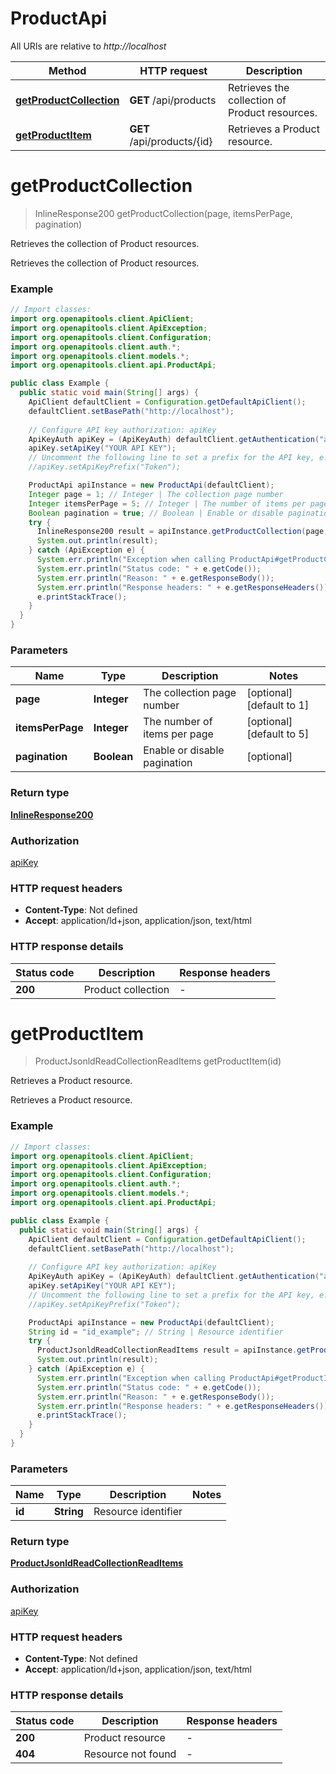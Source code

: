 # ProductApi

All URIs are relative to *http://localhost*

Method | HTTP request | Description
------------- | ------------- | -------------
[**getProductCollection**](ProductApi.md#getProductCollection) | **GET** /api/products | Retrieves the collection of Product resources.
[**getProductItem**](ProductApi.md#getProductItem) | **GET** /api/products/{id} | Retrieves a Product resource.


<a name="getProductCollection"></a>
# **getProductCollection**
> InlineResponse200 getProductCollection(page, itemsPerPage, pagination)

Retrieves the collection of Product resources.

Retrieves the collection of Product resources.

### Example
```java
// Import classes:
import org.openapitools.client.ApiClient;
import org.openapitools.client.ApiException;
import org.openapitools.client.Configuration;
import org.openapitools.client.auth.*;
import org.openapitools.client.models.*;
import org.openapitools.client.api.ProductApi;

public class Example {
  public static void main(String[] args) {
    ApiClient defaultClient = Configuration.getDefaultApiClient();
    defaultClient.setBasePath("http://localhost");
    
    // Configure API key authorization: apiKey
    ApiKeyAuth apiKey = (ApiKeyAuth) defaultClient.getAuthentication("apiKey");
    apiKey.setApiKey("YOUR API KEY");
    // Uncomment the following line to set a prefix for the API key, e.g. "Token" (defaults to null)
    //apiKey.setApiKeyPrefix("Token");

    ProductApi apiInstance = new ProductApi(defaultClient);
    Integer page = 1; // Integer | The collection page number
    Integer itemsPerPage = 5; // Integer | The number of items per page
    Boolean pagination = true; // Boolean | Enable or disable pagination
    try {
      InlineResponse200 result = apiInstance.getProductCollection(page, itemsPerPage, pagination);
      System.out.println(result);
    } catch (ApiException e) {
      System.err.println("Exception when calling ProductApi#getProductCollection");
      System.err.println("Status code: " + e.getCode());
      System.err.println("Reason: " + e.getResponseBody());
      System.err.println("Response headers: " + e.getResponseHeaders());
      e.printStackTrace();
    }
  }
}
```

### Parameters

Name | Type | Description  | Notes
------------- | ------------- | ------------- | -------------
 **page** | **Integer**| The collection page number | [optional] [default to 1]
 **itemsPerPage** | **Integer**| The number of items per page | [optional] [default to 5]
 **pagination** | **Boolean**| Enable or disable pagination | [optional]

### Return type

[**InlineResponse200**](InlineResponse200.md)

### Authorization

[apiKey](../README.md#apiKey)

### HTTP request headers

 - **Content-Type**: Not defined
 - **Accept**: application/ld+json, application/json, text/html

### HTTP response details
| Status code | Description | Response headers |
|-------------|-------------|------------------|
**200** | Product collection |  -  |

<a name="getProductItem"></a>
# **getProductItem**
> ProductJsonldReadCollectionReadItems getProductItem(id)

Retrieves a Product resource.

Retrieves a Product resource.

### Example
```java
// Import classes:
import org.openapitools.client.ApiClient;
import org.openapitools.client.ApiException;
import org.openapitools.client.Configuration;
import org.openapitools.client.auth.*;
import org.openapitools.client.models.*;
import org.openapitools.client.api.ProductApi;

public class Example {
  public static void main(String[] args) {
    ApiClient defaultClient = Configuration.getDefaultApiClient();
    defaultClient.setBasePath("http://localhost");
    
    // Configure API key authorization: apiKey
    ApiKeyAuth apiKey = (ApiKeyAuth) defaultClient.getAuthentication("apiKey");
    apiKey.setApiKey("YOUR API KEY");
    // Uncomment the following line to set a prefix for the API key, e.g. "Token" (defaults to null)
    //apiKey.setApiKeyPrefix("Token");

    ProductApi apiInstance = new ProductApi(defaultClient);
    String id = "id_example"; // String | Resource identifier
    try {
      ProductJsonldReadCollectionReadItems result = apiInstance.getProductItem(id);
      System.out.println(result);
    } catch (ApiException e) {
      System.err.println("Exception when calling ProductApi#getProductItem");
      System.err.println("Status code: " + e.getCode());
      System.err.println("Reason: " + e.getResponseBody());
      System.err.println("Response headers: " + e.getResponseHeaders());
      e.printStackTrace();
    }
  }
}
```

### Parameters

Name | Type | Description  | Notes
------------- | ------------- | ------------- | -------------
 **id** | **String**| Resource identifier |

### Return type

[**ProductJsonldReadCollectionReadItems**](ProductJsonldReadCollectionReadItems.md)

### Authorization

[apiKey](../README.md#apiKey)

### HTTP request headers

 - **Content-Type**: Not defined
 - **Accept**: application/ld+json, application/json, text/html

### HTTP response details
| Status code | Description | Response headers |
|-------------|-------------|------------------|
**200** | Product resource |  -  |
**404** | Resource not found |  -  |

